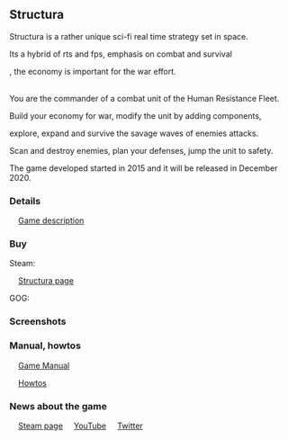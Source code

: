 ## Structura

Structura is a rather unique sci-fi real time strategy set in space.

Its a hybrid of rts and fps, emphasis on combat and survival

, the economy is important for the war effort.
<br><br>

You are the commander of a combat unit of the Human Resistance Fleet.

Build your economy for war, modify the unit by adding components,

explore, expand and survive the savage waves of enemies attacks.

Scan and destroy enemies, plan your defenses, jump the unit to safety.

The game developed started in 2015 and it will be released in December 2020.

### Details

&nbsp;&nbsp;&nbsp;&nbsp;[Game description](https://greengolem.github.io/StructuraDescription)

### Buy

Steam:

&nbsp;&nbsp;&nbsp;&nbsp;[Structura page](https://store.steampowered.com/app/1422980/Structura/)

GOG:

### Screenshots

### Manual, howtos

&nbsp;&nbsp;&nbsp;&nbsp;[Game Manual](https://greengolem.github.io/StructuraManual)

&nbsp;&nbsp;&nbsp;&nbsp;[Howtos](https://greengolem.github.io/StructuraHowtos)

### News about the game

&nbsp;&nbsp;&nbsp;&nbsp;[Steam page](https://store.steampowered.com/app/1422980/Structura)
&nbsp;&nbsp;&nbsp;&nbsp;[YouTube](https://www.youtube.com/channel/UCaoG7whhN8mylWobhWUByVw)
&nbsp;&nbsp;&nbsp;&nbsp;[Twitter](https://twitter.com/StructuraGame)
